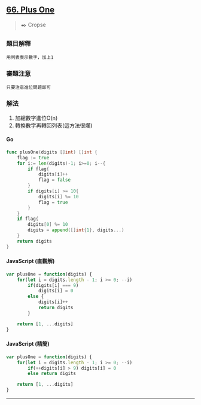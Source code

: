 ## [66. Plus One](https://leetcode.com/problems/plus-one/)
> :black_nib: Cropse
### 題目解釋
    用列表表示數字，加上1
### 審題注意
    只要注意進位問題即可
### 解法
1. 加總數字進位O(n)  
2. 轉換數字再轉回列表(這方法很爛)  

#### Go
```go
func plusOne(digits []int) []int {
    flag := true
    for i:= len(digits)-1; i>=0; i--{
        if flag{
            digits[i]++
            flag = false
        }
        if digits[i] >= 10{
            digits[i] %= 10
            flag = true
        }
    }
    if flag{
        digits[0] %= 10
        digits = append([]int{1}, digits...)
    }
    return digits
}
```
#### JavaScript (直觀解)
```javascript
var plusOne = function(digits) {
    for(let i = digits.length - 1; i >= 0; --i)
        if(digits[i] === 9)
            digits[i] = 0
        else {
            digits[i]++
            return digits
        }

    return [1, ...digits]
}
```
#### JavaScript (精簡)
```javascript
var plusOne = function(digits) {
    for(let i = digits.length - 1; i >= 0; --i)
        if(++digits[i] > 9) digits[i] = 0
        else return digits

    return [1, ...digits]
}
```
---
